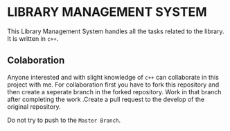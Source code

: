 # LIBRARY MANAGEMENT SYSTEM

This Library Management System  handles all the tasks related to the library. It is  written in `c++`.



## Colaboration
Anyone interested  and with slight knowledge of `c++` can collaborate in this project with me. For collaboration first you have to fork this repository and then create a seperate branch in the forked repository. Work in that branch after completing the work .Create a pull request to the develop of the original repository. 

Do not try to push to the `Master Branch`.
